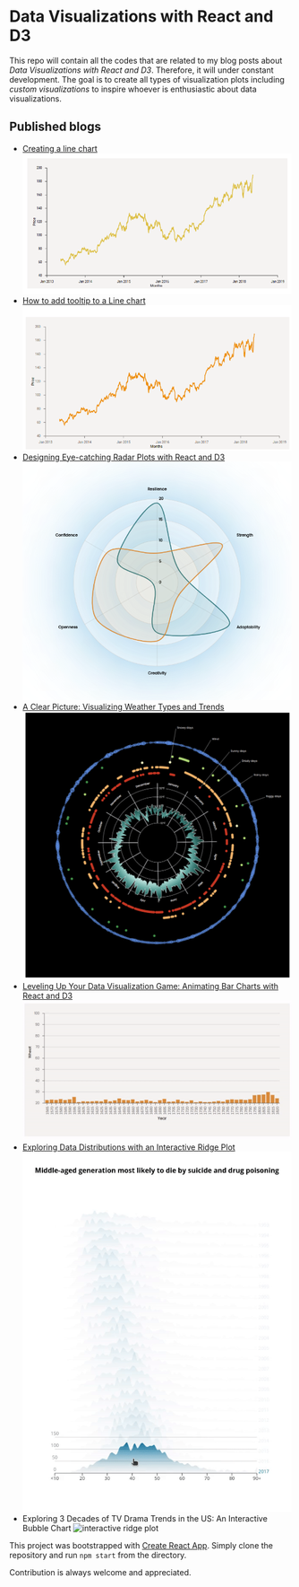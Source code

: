 # Data Visualizations with React and D3

This repo will contain all the codes that are related to my blog posts about _Data Visualizations with React and D3_. Therefore, it will under constant development. The goal is to create all types of visualization plots including _custom visualizations_ to inspire whoever is enthusiastic about data visualizations.

## Published blogs

- [Creating a line chart](https://mallahyari.github.io/visualdecode/blog/linechart-visualization) ![linechart](/static/images/line_chart.png)
- [How to add tooltip to a Line chart](https://mallahyari.github.io/visualdecode/blog/add-tooltip) ![linechart](/static/images/linechart-tooltip.gif)
- [Designing Eye-catching Radar Plots with React and D3](https://mallahyari.github.io/visualdecode/blog/beautiful-radar-plot) ![beauiful radar plot](/static/images/radar_pretty.png)
- [A Clear Picture: Visualizing Weather Types and Trends](https://mallahyari.github.io/visualdecode/blog/visualizing-weather-types-and-trends) ![weather radar chart](/static/images/weather_plot.png)
- [Leveling Up Your Data Visualization Game: Animating Bar Charts with React and D3](https://mallahyari.github.io/visualdecode/blog/animating-bar-charts-with-react-and-d3) ![animated bar chart](/static/images/animated-barchart.gif)
- [Exploring Data Distributions with an Interactive Ridge Plot](https://mallahyari.github.io/visualdecode/blog/exploring-data-distributions-with-interactive-ridge-plot) ![interactive ridge plot](/static/images/ridge-plot-final.gif)
- Exploring 3 Decades of TV Drama Trends in the US: An Interactive Bubble Chart ![interactive ridge plot](/static/images/bubble-chart-tv-dramas.gif)

This project was bootstrapped with [Create React App](https://github.com/facebook/create-react-app). Simply clone the repository and run `npm start` from the directory.

Contribution is always welcome and appreciated.
